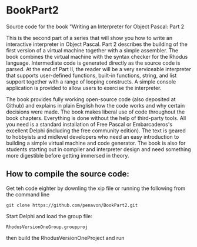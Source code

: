 # BookPart2
Source code for the book "Writing an Interpreter for Object Pascal: Part 2

This is the second part of a series that will show you how to write an interactive interpreter in Object Pascal. Part 2 describes the building of the first version of a virtual machine together with a simple assembler. The book combines the virtual machine with the syntax checker for the Rhodus language. Intermediate code is generated directly as the source code is parsed. At the end of Part II, the reader will be a very serviceable interpreter that supports user-defined functions, built-in functions, string, and list support together with a range of looping constructs. A simple console application is provided to allow users to exercise the interpreter. 

The book provides fully working open-source code (also deposited at Github) and explains in plain English how the code works and why certain decisions were made. The book makes liberal use of code throughout the book chapters.   Everything is done without the help of third-party tools. All you need is a standard installation of Free Pascal or Embarcaderos's excellent Delphi (including the free community edition).  The text is geared to hobbyists and midlevel developers who need an easy introduction to building a simple virtual machine and code generator.  The book is also for students starting out in compiler and interpreter design and need something more digestible before getting immersed in theory.

## How to compile the source code:

Get teh code eighter by downling the xip file or running the following from the command line

```
git clone https://github.com/penavon/BookPart2.git
```

Start Delphi and load the group file:

```
RhodusVersionOneGroup.groupproj
```

then build the RhodusVersionOneProject and run


